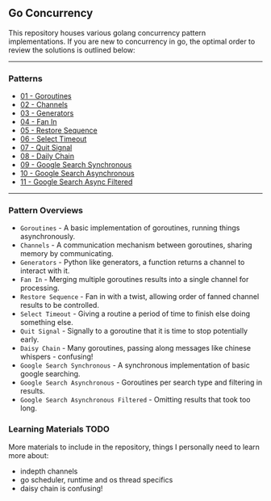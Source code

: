 ## Go Concurrency

This repository houses various golang concurrency pattern implementations.  If you are new to 
concurrency in go, the optimal order to review the solutions is outlined below:

-----

### Patterns

* [01 - Goroutines](goroutines/main.go)
* [02 - Channels](channels/main.go)
* [03 - Generators](generators/main.go)
* [04 - Fan In](fan_in/main.go)
* [05 - Restore Sequence](restore_sequence/main.go)
* [06 - Select Timeout](select_timeout/main.go)
* [07 - Quit Signal](quit_signal/main.go)
* [08 - Daily Chain](daisy_chain/main.go)
* [09 - Google Search Synchronous](google_search_synchronous/main.go)
* [10 - Google Search Asynchronous](google_search_asynchronous/main.go)
* [11 - Google Search Async Filtered](google_search_async_timeout/main.go)

-----

### Pattern Overviews

* `Goroutines` - A basic implementation of goroutines, running things asynchronously.
* `Channels` - A communication mechanism between goroutines, sharing memory by communicating.
* `Generators` - Python like generators, a function returns a channel to interact with it.
* `Fan In` - Merging multiple goroutines results into a single channel for processing.
* `Restore Sequence` - Fan in with a twist, allowing order of fanned channel results to be controlled.
* `Select Timeout` - Giving a routine a period of time to finish else doing something else.
* `Quit Signal` - Signally to a goroutine that it is time to stop potentially early.
* `Daisy Chain` - Many goroutines, passing along messages like chinese whispers - confusing!
* `Google Search Synchronous` - A synchronous implementation of basic google searching. 
* `Google Search Asynchronous` - Goroutines per search type and filtering in results.
* `Google Search Asynchronous Filtered` - Omitting results that took too long.



### Learning Materials TODO

More materials to include in the repository, things I personally need to learn more about:

 - indepth channels
 - go scheduler, runtime and os thread specifics
 - daisy chain is confusing!